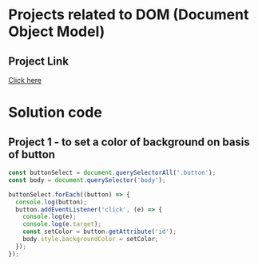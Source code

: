 # Projects related to DOM (Document Object Model)

## Project Link
[Click here](https://stackblitz.com/edit/dom-project-chaiaurcode-frdl7i5u?file=1-colorChanger%2Fchaiaurcode.js)

# Solution code

## Project 1 - to set a color of background on basis of button

```javascript
const buttonSelect = document.querySelectorAll('.button');
const body = document.querySelector('body');

buttonSelect.forEach((button) => {
  console.log(button);
  button.addEventListener('click', (e) => {
    console.log(e);
    console.log(e.target);
    const setColor = button.getAttribute('id');
    body.style.backgroundColor = setColor;
  });
});

```